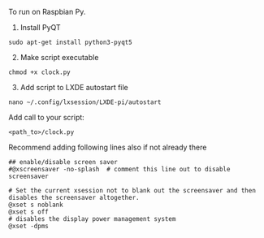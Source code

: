 To run on Raspbian Py.

1. Install PyQT

```
sudo apt-get install python3-pyqt5
```

2. Make script executable

```
chmod +x clock.py
```

3. Add script to LXDE autostart file

```
nano ~/.config/lxsession/LXDE-pi/autostart
```

Add call to your script:

```
<path_to>/clock.py
```

Recommend adding following lines also if not already there

```
## enable/disable screen saver
#@xscreensaver -no-splash  # comment this line out to disable screensaver

# Set the current xsession not to blank out the screensaver and then disables the screensaver altogether.
@xset s noblank
@xset s off
# disables the display power management system
@xset -dpms
```

